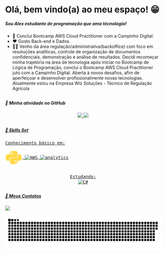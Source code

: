 # Olá, bem vindo(a) ao meu espaço! 😁

##### Sou Alex estudante de programação que ama técnologia!

- 💼 Conclui Bootcamp AWS Cloud Practitioner com a Campinho Digital.
- ❤️ Gosto Back-end e Dados.
- 👨‍🎓 Venho da área regulação/administrativa(backoffice) com foco em resoluções analíticas, controle de organização de documentos confidenciais, demonstração e análise de resultados.
Decidi recomeçar minha trajetória na área de tecnologia após iniciar no Bootcamp de Lógica de Programação, conclui o Bootcamp AWS Cloud Practitioner juto com a Campinho Digital.
Aberta à novos desafios, afim de aperfeiçoar e desenvolver profissionalmente novas tecnologias.
Atualmente estou na Empresa Wiz Soluções - Técnico de Regulação Agrícola

##

##### 🤖 Minha atividade no GitHub
<div align = "center">
  <a href="https://github.com/alexstok">
  <img height = "180em" src = "https://github-readme-stats.vercel.app/api?username=alexstok&show_icons=true&theme=dracula&include_all_commits=true&count_private=true" />
  <img height = "180em" src = "https://github-readme-stats.vercel.app/api/top-langs/?username=alexstok&layout=compact&langs_count=7&theme=dracula" />
</div>

<div>

##
  
  ##### 🧠 Skills Set 
 
  <div style="display: inline_block;">
 <kbd align="center">
      <kbd>Conhecimento básico em:</kbd>
      <br />
      <br />
      <img align="center" title="Python" alt="Python" height="45" width="55" src="https://raw.githubusercontent.com/devicons/devicon/master/icons/python/python-plain.svg">
    <img align="center" title="AWS" alt="AWS" height="45" width="55" src="https://simpleicons.org/icons/amazonaws.svg">
      <img align="center" title="analytics" alt="analytics" height="45" width="55" src="https://simpleicons.org/icons/simpleanalytics.svg">
   <br />
<br /> 
</kbd>
<kbd align="center">
   
<kbd>Estudando:</kbd>
 <br />
       <img align="center" title="C#" alt="C#" height="45" width="55" src="https://simpleicons.org/icons/csharp.svg">
  <br />

  </div>
 
 ##
 
  ##### 💬 Meus Contatos 
  
  <div>
    <a href="https://www.linkedin.com/in/alex-stok/" target="_blank"><img src="https://img.shields.io/badge/-LinkedIn-%230077B5?style=for-the-badge&logo=linkedin&logoColor=white" target="_blank"></a>
       
 </div>
  
  ![Snake animation](https://github.com/alexstok/alexstok/blob/output/github-contribution-grid-snake.svg)
